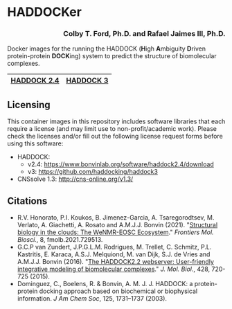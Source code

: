 # HADDOCKer

<h3 align="right">Colby T. Ford, Ph.D. and Rafael Jaimes III, Ph.D.</h3>

Docker images for the running the HADDOCK (**H**igh **A**mbiguity **D**riven protein-protein **DOCK**ing) system to predict the structure of biomolecular complexes.

| [HADDOCK 2.4](HADDOCK2.4) 	| [HADDOCK 3](HADDOCK3) 	|
|-------------	|-----------	|

## Licensing
This container images in this repository includes software libraries that each require a license (and may limit use to non-profit/academic work). Please check the licenses and/or fill out the following license request forms before using this software:

- HADDOCK:
  - v2.4: https://www.bonvinlab.org/software/haddock2.4/download
  - v3: https://github.com/haddocking/haddock3
- CNSsolve 1.3: http://cns-online.org/v1.3/


## Citations

- R.V. Honorato, P.I. Koukos, B. Jimenez-Garcia, A. Tsaregorodtsev, M. Verlato, A. Giachetti, A. Rosato and A.M.J.J. Bonvin (2021). "[Structural biology in the clouds: The WeNMR-EOSC Ecosystem](https://doi.org/10.3389/fmolb.2021.729513)." *Frontiers Mol. Biosci.*, 8, fmolb.2021.729513.
- G.C.P van Zundert, J.P.G.L.M. Rodrigues, M. Trellet, C. Schmitz, P.L. Kastritis, E. Karaca, A.S.J. Melquiond, M. van Dijk, S.J. de Vries and A.M.J.J. Bonvin (2016). "[The HADDOCK2.2 webserver: User-friendly integrative modeling of biomolecular complexes](http://dx.doi.org/doi:10.1016/j.jmb.2015.09.014)." *J. Mol. Biol.*, 428, 720-725 (2015).
- Dominguez, C., Boelens, R. & Bonvin, A. M. J. J. HADDOCK: a protein-protein docking approach based on biochemical or biophysical information. *J Am Chem Soc*, 125, 1731–1737 (2003).
